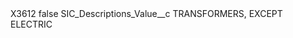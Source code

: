 <?xml version="1.0" encoding="UTF-8"?>
<CustomMetadata xmlns="http://soap.sforce.com/2006/04/metadata" xmlns:xsi="http://www.w3.org/2001/XMLSchema-instance" xmlns:xsd="http://www.w3.org/2001/XMLSchema">
    <label>X3612</label>
    <protected>false</protected>
    <values>
        <field>SIC_Descriptions_Value__c</field>
        <value xsi:type="xsd:string">TRANSFORMERS, EXCEPT ELECTRIC</value>
    </values>
</CustomMetadata>
